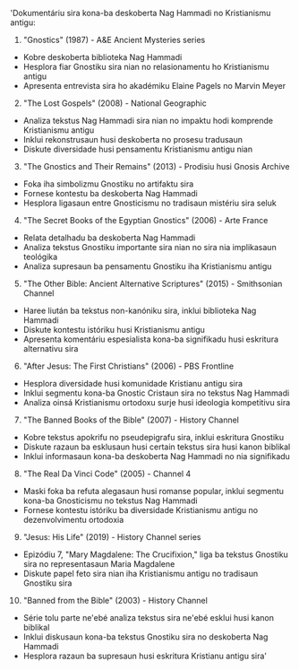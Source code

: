 'Dokumentáriu sira kona-ba deskoberta Nag Hammadi no Kristianismu antigu:

1. "Gnostics" (1987) - A&E Ancient Mysteries series
- Kobre deskoberta biblioteka Nag Hammadi
- Hesplora fiar Gnostiku sira nian no relasionamentu ho Kristianismu antigu
- Apresenta entrevista sira ho akadémiku Elaine Pagels no Marvin Meyer

2. "The Lost Gospels" (2008) - National Geographic
- Analiza tekstus Nag Hammadi sira nian no impaktu hodi komprende Kristianismu antigu
- Inklui rekonstrusaun husi deskoberta no prosesu tradusaun
- Diskute diversidade husi pensamentu Kristianismu antigu nian

3. "The Gnostics and Their Remains" (2013) - Prodisiu husi Gnosis Archive
- Foka iha simbolizmu Gnostiku no artifaktu sira
- Fornese kontestu ba deskoberta Nag Hammadi
- Hesplora ligasaun entre Gnosticismu no tradisaun mistériu sira seluk

4. "The Secret Books of the Egyptian Gnostics" (2006) - Arte France
- Relata detalhadu ba deskoberta Nag Hammadi
- Analiza tekstus Gnostiku importante sira nian no sira nia implikasaun teológika
- Analiza supresaun ba pensamentu Gnostiku iha Kristianismu antigu

5. "The Other Bible: Ancient Alternative Scriptures" (2015) - Smithsonian Channel
- Haree liután ba tekstus non-kanóniku sira, inklui biblioteka Nag Hammadi
- Diskute kontestu istóriku husi Kristianismu antigu
- Apresenta komentáriu espesialista kona-ba signifikadu husi eskritura alternativu sira

6. "After Jesus: The First Christians" (2006) - PBS Frontline
- Hesplora diversidade husi komunidade Kristianu antigu sira
- Inklui segmentu kona-ba Gnostic Cristaun sira no tekstus Nag Hammadi
- Analiza oinsá Kristianismu ortodoxu surje husi ideologia kompetitivu sira

7. "The Banned Books of the Bible" (2007) - History Channel
- Kobre tekstus apokrifu no pseudepigrafu sira, inklui eskritura Gnostiku
- Diskute razaun ba esklusaun husi certain tekstus sira husi kanon biblikal
- Inklui informasaun kona-ba deskoberta Nag Hammadi no nia signifikadu

8. "The Real Da Vinci Code" (2005) - Channel 4
- Maski foka ba refuta alegasaun husi romanse popular, inklui segmentu kona-ba Gnosticismu no tekstus Nag Hammadi
- Fornese kontestu istóriku ba diversidade Kristianismu antigu no dezenvolvimentu ortodoxia

9. "Jesus: His Life" (2019) - History Channel series
- Epizódiu 7, "Mary Magdalene: The Crucifixion," liga ba tekstus Gnostiku sira no representasaun Maria Magdalene
- Diskute papel feto sira nian iha Kristianismu antigu no tradisaun Gnostiku sira

10. "Banned from the Bible" (2003) - History Channel
- Série tolu parte ne'ebé analiza tekstus sira ne'ebé esklui husi kanon biblikal
- Inklui diskusaun kona-ba tekstus Gnostiku sira no deskoberta Nag Hammadi
- Hesplora razaun ba supresaun husi eskritura Kristianu antigu sira'
